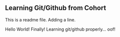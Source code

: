 ## Learning Git/Github from Cohort
This is a readme file.
Adding a line.

Hello World!
Finally! Learning git/github properly... 
oof!
